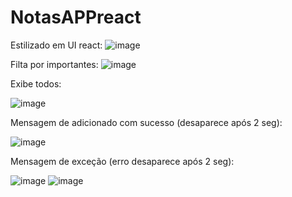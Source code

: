 # NotasAPPreact


Estilizado em UI react:
![image](https://github.com/SANDIEGOVIEIRA/NotasAPPreact/assets/38019660/7d446151-4fc9-4a13-9ee6-9dfb52289748)

Filta por importantes:
![image](https://github.com/SANDIEGOVIEIRA/NotasAPPreact/assets/38019660/d4aa492e-df60-4fbe-80ea-177ad9aed2cc)


Exibe todos:

![image](https://github.com/SANDIEGOVIEIRA/NotasAPPreact/assets/38019660/40008514-a82f-4d04-9976-127fed6017ac)


Mensagem de adicionado com sucesso (desaparece após 2 seg):

![image](https://github.com/SANDIEGOVIEIRA/NotasAPPreact/assets/38019660/e5c11e8c-9cff-4acd-8659-60e9c09b8d57)


Mensagem de exceção (erro desaparece após 2 seg):

![image](https://github.com/SANDIEGOVIEIRA/NotasAPPreact/assets/38019660/8ab4e2be-76fd-4afd-88d6-3aba72c90f55)
![image](https://github.com/SANDIEGOVIEIRA/NotasAPPreact/assets/38019660/4c3cbbff-c93b-4641-b1dc-74711432e976)
